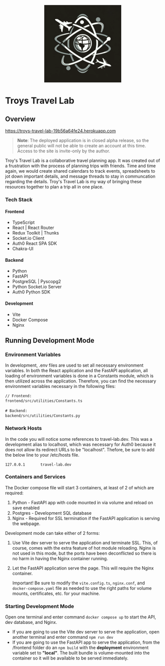 <div align="center">
    <img src="frontend/src/assets/src/Travel-Lab-DALL-E.png" height=250>
</div>

# Troys Travel Lab

## Overview

https://troys-travel-lab-19b56a64fe24.herokuapp.com

> **Note**: The deployed application is in closed alpha release, so the general public will not be able to create an account at this time. Access to the site is invite-only by the author.

Troy's Travel Lab is a collaborative travel planning app. It was created out of a frustration with the process
of planning trips with friends. Time and time again, we would create
shared calendars to track events, spreadsheets to jot down important
details, and message threads to stay in communcation regarding the
details. Troy's Travel Lab is my way of bringing these resources
together to plan a trip all in one place.

### Tech Stack

#### Frontend

- TypeScript
- React | React Router
- Redux Toolkit | Thunks
- Socket.io Client
- Auth0 React SPA SDK
- Chakra-UI

#### Backend

- Python
- FastAPI
- PostgreSQL | Pyscopg2
- Python Socket.io Server
- Auth0 Python SDK

#### Development

- Vite
- Docker Compose
- Nginx

## Running Development Mode

### Environment Variables

In development, .env files are used to set all necessary environment variables. In both the React application and the FastAPI application, all loading of environment variables is done in a Constants module, which is then utilized across the application. Therefore, you can find the necessary environment variables necessary in the following files:

```
// Frontend:
frontend/src/utilities/Constants.ts

# Backend:
backend/src/utilities/Constants.py
```

### Network Hosts

In the code you will notice some references to travel-lab.dev. This was a development alias to localhost, which was necessary for Auth0 because it does not allow its redirect URLs to be "localhost". Thefore, be sure to add the below line to your /etc/hosts file.

```
127.0.0.1       travel-lab.dev
```

### Containers and Services

The Docker compose file will start 3 containers, at least of 2 of which are required:

1. Python - FastAPI app with code mounted in via volume and reload on save enabled
2. Postgres - Development SQL database
3. Nginx - Required for SSL termination if the FastAPI application is serving the webpage.

Development mode can take either of 2 forms:

1. Use Vite dev server to serve the application and terminate SSL. This, of course, comes with the extra feature of hot module reloading. Nginx is not used in this mode, but the ports have been deconflicted so there is no harm in having the Nginx container running.
2. Let the FastAPI application serve the page. This will require the Nginx container.

   Important!
   Be sure to modify the `vite.config.ts`, `nginx.conf`, and `docker-compose.yaml` file as needed to use the right paths for volume mounts, certificates, etc. for your machine.

### Starting Development Mode
Open one terminal and enter command `docker compose up` to start the API, dev database, and Nginx.

- If you are going to use the Vite dev server to serve the application, open another terminal and enter command `npm run dev`
- If you are going to use the FastAPI app to serve the application, from the /frontend folder do an `npm build` with the **deployment** environment variable set to **"local"**. The built bundle is volume-mounted into the container so it will be available to be served immediately. 